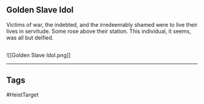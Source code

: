 ## Golden Slave Idol
Victims of war, the indebted, and the irredeemably shamed
were to live their lives in servitude. Some rose above their station. 
This individual, it seems, was all but deified.
## 
![[Golden Slave Idol.png]]

---
## Tags
#HeistTarget